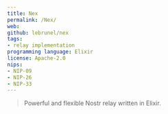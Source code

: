 ```yaml
---
title: Nex 
permalink: /Nex/
web: 
github: lebrunel/nex
tags:
- relay implementation
programming language: Elixir
license: Apache-2.0
nips: 
- NIP-09
- NIP-26
- NIP-33
---
```


> Powerful and flexible Nostr relay written in Elixir.